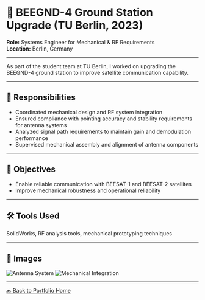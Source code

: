 # 📡 BEEGND-4 Ground Station Upgrade (TU Berlin, 2023)

**Role:** Systems Engineer for Mechanical & RF Requirements  
**Location:** Berlin, Germany

---

As part of the student team at TU Berlin, I worked on upgrading the BEEGND-4 ground station to improve satellite communication capability.

---

## 🔧 Responsibilities

- Coordinated mechanical design and RF system integration
- Ensured compliance with pointing accuracy and stability requirements for antenna systems
- Analyzed signal path requirements to maintain gain and demodulation performance
- Supervised mechanical assembly and alignment of antenna components

---

## 🎯 Objectives

- Enable reliable communication with BEESAT-1 and BEESAT-2 satellites
- Improve mechanical robustness and operational reliability

---

## 🛠️ Tools Used
SolidWorks, RF analysis tools, mechanical prototyping techniques

---

## 📸 Images

![Antenna System](/images/Mechanical_support_mast.jpg)
![Mechanical Integration](/images/Mount_Stress.jpg)

---

[🔙 Back to Portfolio Home](index.md)
